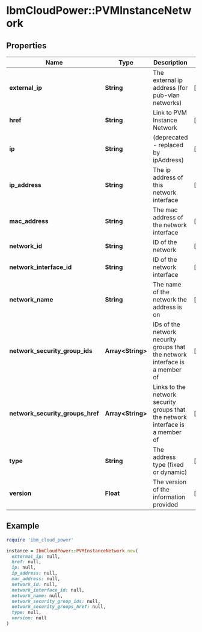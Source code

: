 # IbmCloudPower::PVMInstanceNetwork

## Properties

| Name | Type | Description | Notes |
| ---- | ---- | ----------- | ----- |
| **external_ip** | **String** | The external ip address (for pub-vlan networks) | [optional] |
| **href** | **String** | Link to PVM Instance Network | [optional] |
| **ip** | **String** | (deprecated - replaced by ipAddress) | [optional] |
| **ip_address** | **String** | The ip address of this network interface | [optional] |
| **mac_address** | **String** | The mac address of the network interface | [optional] |
| **network_id** | **String** | ID of the network | [optional] |
| **network_interface_id** | **String** | ID of the network interface | [optional] |
| **network_name** | **String** | The name of the network the address is on | [optional] |
| **network_security_group_ids** | **Array&lt;String&gt;** | IDs of the network necurity groups that the network interface is a member of | [optional] |
| **network_security_groups_href** | **Array&lt;String&gt;** | Links to the network security groups that the network interface is a member of | [optional] |
| **type** | **String** | The address type (fixed or dynamic) | [optional] |
| **version** | **Float** | The version of the information provided | [optional] |

## Example

```ruby
require 'ibm_cloud_power'

instance = IbmCloudPower::PVMInstanceNetwork.new(
  external_ip: null,
  href: null,
  ip: null,
  ip_address: null,
  mac_address: null,
  network_id: null,
  network_interface_id: null,
  network_name: null,
  network_security_group_ids: null,
  network_security_groups_href: null,
  type: null,
  version: null
)
```

